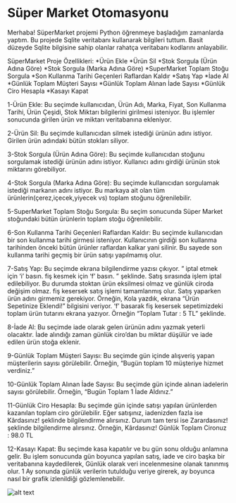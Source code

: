 # Süper Market Otomasyonu
Merhaba!
SüperMarket projemi Python öğrenmeye başladığım zamanlarda yaptım. Bu projede Sqlite veritabanı kullanarak bilgileri tuttum. Basit düzeyde Sqlite bilgisine sahip olanlar rahatça veritabanı kodlarını anlayabilir.

SüperMarket Proje Özellikleri:
*Ürün Ekle
*Ürün Sil
*Stok Sorgula (Ürün Adına Göre)
*Stok Sorgula (Marka Adına Göre)
*SuperMarket Toplam Stoğu Sorgula
*Son Kullanma Tarihi Geçenleri Raflardan Kaldır
*Satış Yap
*İade Al
*Günlük Toplam Müşteri Sayısı
*Günlük Toplam Alınan İade Sayısı
*Günlük Ciro Hesapla
*Kasayı Kapat


1-Ürün Ekle:
Bu seçimde kullanıcıdan, Ürün Adı, Marka, Fiyat, Son Kullanma Tarihi, Ürün Çeşidi, Stok Miktarı bilgilerini girilmesi isteniyor. Bu işlemler sonucunda girilen ürün ve miktarı veritabanına ekleniyor.

2-Ürün Sil:
Bu seçimde kullanıcıdan silmek istediği ürünün adını istiyor. Girilen ürün adındaki bütün stokları siliyor.

3-Stok Sorgula (Ürün Adına Göre):
Bu seçimde kullanıcıdan stoğunu sorgulamak istediği ürünün adını istiyor. Kullanıcı adını girdiği ürünün stok miktarını görebiliyor.

4-Stok Sorgula (Marka Adına Göre):
Bu seçimde kullanıcıdan sorgulamak istediği markanın adını istiyor. Bu markaya ait olan tüm ürünlerin(çerez,içecek,yiyecek vs) toplam stoğunu öğrenilebilir.

5-SuperMarket Toplam Stoğu Sorgula:
Bu seçim sonucunda Süper Market stoğundaki bütün ürünlerin toplam stoğu öğrenilebilir.

6-Son Kullanma Tarihi Geçenleri Raflardan Kaldır:
Bu seçimde kullanıcıdan bir son kullanma tarihi girmesi isteniyor. Kullanıcının girdiği son kullanma tarihinden önceki bütün ürünler raflardan kalkar yani silinir. Bu sayede son kullanma tarihi geçmiş bir ürün satışı yapılmamış olur.

7-Satış Yap:
Bu seçimde ekrana bilgilendirme yazısı çıkıyor. ” iptal etmek için ‘i’ basın. fiş kesmek için ‘f’ basın. ” şeklinde. Satış sırasında işlem iptal edilebiliyor. Bu durumda stoktan ürün eksilmesi olmaz ve günlük ciroda değişim olmaz. fiş kesersek satış işlemi tamamlanmış olur. Satış yaparken ürün adını girmemiz gerekiyor. Örneğin, Kola yazdık, ekrana “Ürün Sepetinize Eklendi!” bilgisini veriyor. ‘f’ basarak fiş kesersek sepetimizdeki toplam ürün tutarını ekrana yazıyor. Örneğin “Toplam Tutar : 5 TL” şeklinde.

8-İade Al:
Bu seçimde iade olarak gelen ürünün adını yazmak yeterli olacaktır. İade alındığı zaman günlük ciro’dan bu miktar düşülür ve iade edilen ürün stoğa eklenir.

9-Günlük Toplam Müşteri Sayısı:
Bu seçimde gün içinde alışveriş yapan müşterilerin sayısı görülebilir. Örneğin, “Bugün toplam 10 müşteriye hizmet verdiniz.”

10-Günlük Toplam Alınan İade Sayısı:
Bu seçimde gün içinde alınan iadelerin sayısı görülebilir. 
Örneğin, “Bugün Toplam 1 İade Aldınız.”

11-Günlük Ciro Hesapla:
Bu seçimde gün içinde satışı yapılan ürünlerden kazanılan toplam ciro görülebilir. Eğer satışınız, iadenizden fazla ise Kârdasınız! şeklinde bilgilendirme alırsınız. Durum tam tersi ise Zarardasınız! şeklinde bilgilendirme alırsınız. Örneğin,
Kârdasınız!
Günlük Toplam Cironuz : 98.0 TL

12-Kasayı Kapat:
Bu seçimde kasa kapatılır ve bu gün sonu olduğu anlamına gelir. Bu işlem sonucunda gün boyunca yapılan satış, iade ve ciro başka bir veritabanına kaydedilerek, Günlük olarak veri incelenmesine olanak tanınmış olur. 1 Ay sonunda günlük verilerin tutulduğu veriye girerek, ay boyunca nasıl bir grafik izlenildiği gözlemlenebilir.

![alt text](https://github.com/serdarsari/Projelerim/blob/master/S%C3%BCper%20Market%20Otomasyonu/images/1.jpg)
